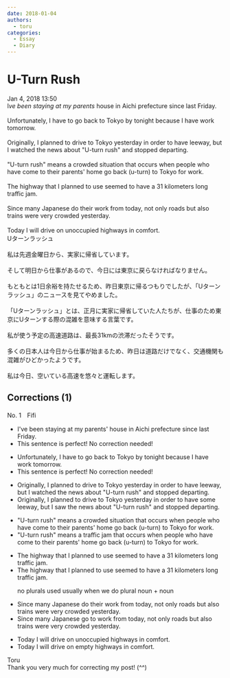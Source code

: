 ```yaml
---
date: 2018-01-04
authors:
  - toru
categories:
  - Essay
  - Diary
---
```


<h1 id="subject_show">U-Turn Rush</h1>
<div class="date">Jan 4, 2018 13:50</div>
<div id="post"><div id="body_show_ori">
I<em>ve been staying at my parents</em> house in Aichi prefecture since last Friday.<br/><br/>Unfortunately, I have to go back to Tokyo by tonight because I have work tomorrow.<br/><br/>Originally, I planned to drive to Tokyo yesterday in order to have leeway, but I watched the news about "U-turn rush" and stopped departing.<br/><br/>"U-turn rush" means a crowded situation that occurs when people who have come to their parents' home go back (u-turn) to Tokyo for work.<br/><br/>The highway that I planned to use seemed to have a 31 kilometers long traffic jam.<br/><br/>Since many Japanese do their work from today, not only roads but also trains were very crowded yesterday.<br/><br/>Today I will drive on unoccupied highways in comfort.
</div></div>

<!-- more -->

<div id="post_ja"><div id="body_show_mo">
Uターンラッシュ<br/><br/>私は先週金曜日から、実家に帰省しています。<br/><br/>そして明日から仕事があるので、今日には東京に戻らなければなりません。<br/><br/>もともとは1日余裕を持たせるため、昨日東京に帰るつもりでしたが、「Uターンラッシュ」のニュースを見てやめました。<br/><br/>「Uターンラッシュ」とは、正月に実家に帰省していた人たちが、仕事のため東京にUターンする際の混雑を意味する言葉です。<br/><br/>私が使う予定の高速道路は、最長31kmの渋滞だったそうです。<br/><br/>多くの日本人は今日から仕事が始まるため、昨日は道路だけでなく、交通機関も混雑がひどかったようです。<br/><br/>私は今日、空いている高速を悠々と運転します。
</div></div>

## Corrections (1)
<div id="block"><div class="first_name"> No. 1　<span class="just_name">Fifi</span></div><div id="block2">
<ul class="correction_field">
<li class="incorrect">I've been staying at my parents' house in Aichi prefecture since last Friday.</li>
<li class="corrected perfect">This sentence is perfect! No correction needed!</li>
</ul>
<ul class="correction_field">
<li class="incorrect">Unfortunately, I have to go back to Tokyo by tonight because I have work tomorrow.</li>
<li class="corrected perfect">This sentence is perfect! No correction needed!</li>
</ul>
<ul class="correction_field">
<li class="incorrect">Originally, I planned to drive to Tokyo yesterday in order to have leeway, but I watched the news about "U-turn rush" and stopped departing.</li>
<li class="corrected correct">
Originally, I planned to drive to Tokyo yesterday in order to have <span class="f_red">some </span>leeway, but I <span class="f_blue">saw </span>the news about "U-turn rush" and stopped departing.
</li>
</ul>
<ul class="correction_field">
<li class="incorrect">"U-turn rush" means a crowded situation that occurs when people who have come to their parents' home go back (u-turn) to Tokyo for work.</li>
<li class="corrected correct">
"U-turn rush" means a <span class="f_blue">traffic jam</span> that occurs when people who have come to their parents' home go back (u-turn) to Tokyo for work.
</li>
</ul>
<ul class="correction_field">
<li class="incorrect">The highway that I planned to use seemed to have a 31 kilometers long traffic jam.</li>
<li class="corrected correct">
The highway that I planned to use seemed to have a 31 kilometer<span class="f_red"><span class="sline">s</span></span> long traffic jam.
<p class="correction_comment">no plurals used usually when we do plural noun + noun</p>
</li>
</ul>
<ul class="correction_field">
<li class="incorrect">Since many Japanese do their work from today, not only roads but also trains were very crowded yesterday.</li>
<li class="corrected correct">
Since many Japanese <span class="f_blue">go to </span>work from today, not only roads but also trains were very crowded yesterday.
</li>
</ul>
<ul class="correction_field">
<li class="incorrect">Today I will drive on unoccupied highways in comfort.</li>
<li class="corrected correct">
Today I will drive on <span class="f_blue">empty</span> highways in comfort.
</li>
</ul>
</div><div class="name"><span class="just_name">Toru</span><br>
Thank you very much for correcting my post! (^^)
</div>
</div>
